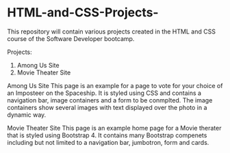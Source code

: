 # HTML-and-CSS-Projects-
This repository will contain various projects created in the HTML and CSS course of the Software Developer bootcamp.

Projects:
1. Among Us Site
2. Movie Theater Site


Among Us Site
This page is an example for a page to vote for your choice of an Imposteer on the Spaceship. It is styled using CSS and contains a navigation bar, image containers and a form to be conmplted. The image containers show several images with text displayed over the photo in a dynamic way. 

Movie Theater Site
This page is an example home page for a Movie therater that is styled using Bootstrap 4. It contains many Bootstrap compenets including but not limited to a navigation bar, jumbotron, form and cards. 

